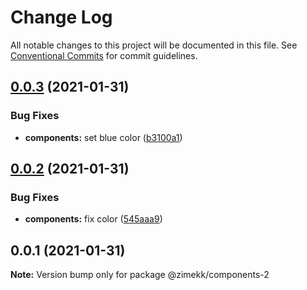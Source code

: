 # Change Log

All notable changes to this project will be documented in this file.
See [Conventional Commits](https://conventionalcommits.org) for commit guidelines.

## [0.0.3](https://github.com/zimekk/level/compare/@zimekk/components-2@0.0.2...@zimekk/components-2@0.0.3) (2021-01-31)

### Bug Fixes

- **components:** set blue color ([b3100a1](https://github.com/zimekk/level/commit/b3100a14aba4cef1f99a6f19db52c5e5778c08fe))

## [0.0.2](https://github.com/zimekk/level/compare/@zimekk/components-2@0.0.1...@zimekk/components-2@0.0.2) (2021-01-31)

### Bug Fixes

- **components:** fix color ([545aaa9](https://github.com/zimekk/level/commit/545aaa9a2342f04468b3f67bc918ab95b0f011b5))

## 0.0.1 (2021-01-31)

**Note:** Version bump only for package @zimekk/components-2

